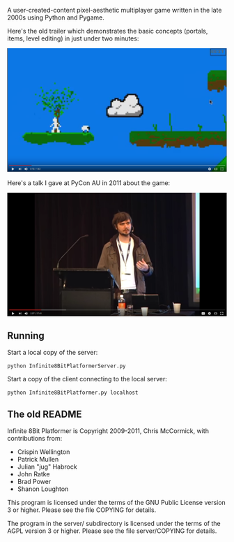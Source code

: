A user-created-content pixel-aesthetic multiplayer game written in the late 2000s using Python and Pygame.

Here's the old trailer which demonstrates the basic concepts (portals, items, level editing) in just under two minutes:

[![Infinite 8-Bit Platformer Trailer](./video-thumb-1.png)](https://www.youtube.com/watch?v=PnDV1vm7hgY)

Here's a talk I gave at PyCon AU in 2011 about the game:

[![PyCon 2011 talk - Infinite 8-Bit Platformer](./video-thumb-2.png)](https://www.youtube.com/watch?v=qv-BGCFRP4Q)

## Running ##

Start a local copy of the server:

	python Infinite8BitPlatformerServer.py

Start a copy of the client connecting to the local server:

	python Infinite8BitPlatformer.py localhost

## The old README ##

Infinite 8Bit Platformer is Copyright 2009-2011, Chris McCormick, with contributions from:
* Crispin Wellington 
* Patrick Mullen
* Julian "jug" Habrock
* John Ratke
* Brad Power
* Shanon Loughton

This program is licensed under the terms of the GNU Public License version 3 or higher.
Please see the file COPYING for details.

The program in the server/ subdirectory is licensed under the terms of the AGPL version 3 or higher.
Please see the file server/COPYING for details.
